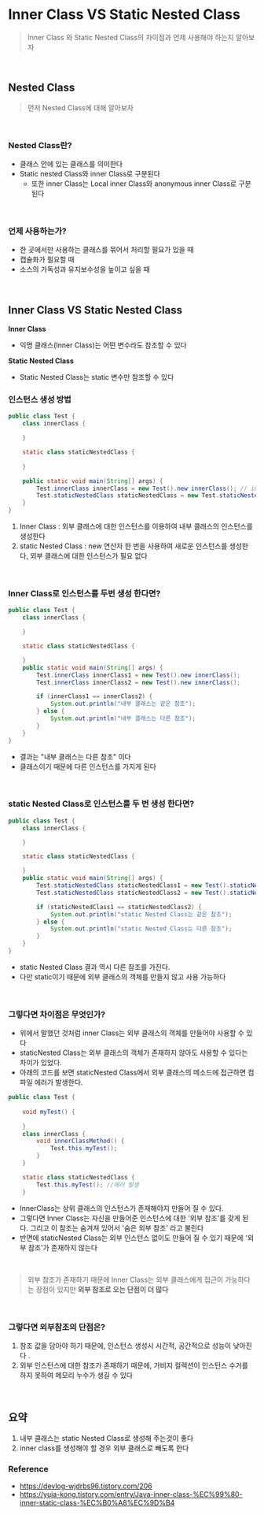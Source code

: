 # Inner Class VS Static Nested Class
> Inner Class 와 Static Nested Class의 차이점과 언제 사용해야 하는지 알아보자
<br>

## Nested Class
> 먼저 Nested Class에 대해 알아보자
<br>

### Nested Class란?
- 클래스 안에 있는 클래스를 의미한다
- Static nested Class와 inner Class로 구분된다
  - 또한 inner Class는 Local inner Class와 anonymous inner Class로 구분된다
<br>

### 언제 사용하는가?
- 한 곳에서만 사용하는 클래스를 묶어서 처리할 필요가 있을 때
- 캡슐화가 필요할 때
- 소스의 가독성과 유지보수성을 높이고 싶을 때
<br>

## Inner Class VS Static Nested Class
**Inner Class**
- 익명 클래스(Inner Class)는 어떤 변수라도 참조할 수 있다

**Static Nested Class**
- Static Nested Class는 static 변수만 참조할 수 있다

### 인스턴스 생성 방법
```java
public class Test {
    class innerClass {

    }

    static class staticNestedClass {
      
    }

    public static void main(String[] args) {
        Test.innerClass innerClass = new Test().new innerClass(); // inner Class 생성 방법 new 연산자를 두 번 사용한다
        Test.staticNestedClass staticNestedClass = new Test.staticNestedClass(); // static Nested Class 생성 방법 
    }
}

```

1. Inner Class : 외부 클래스에 대한 인스턴스를 이용하여 내부 클래스의 인스턴스를 생성한다
2. static Nested Class : new 연산자 한 번을 사용하여 새로운 인스턴스를 생성한다, 외부 클래스에 대한 인스턴스가 필요 없다
<br>


### Inner Class로 인스턴스를 두번 생성 한다면?

```java
public class Test {
    class innerClass {

    }

    static class staticNestedClass {

    }
    public static void main(String[] args) {
        Test.innerClass innerClass1 = new Test().new innerClass();
        Test.innerClass innerClass2 = new Test().new innerClass();

        if (innerClass1 == innerClass2) {
            System.out.println("내부 클래스는 같은 참조");
        } else {
            System.out.println("내부 클래스는 다른 참조");
        }
    }
}

```

- 결과는 "내부 클래스는 다른 참조" 이다
- 클래스이기 때문에 다른 인스턴스를 가지게 된다
<br>

### static Nested Class로 인스턴스를 두 번 생성 한다면?


```java
public class Test {
    class innerClass {

    }

    static class staticNestedClass {

    }
    public static void main(String[] args) {
        Test.staticNestedClass staticNestedClass1 = new Test().staticNestedClass();
        Test.staticNestedClass staticNestedClass2 = new Test().staticNestedClass();

        if (staticNestedClass1 == staticNestedClass2) {
            System.out.println("static Nested Class는 같은 참조");
        } else {
            System.out.println("static Nested Class는 다른 참조");
        }
    }
}

```

- static Nested Class 결과 역시 다른 참조를 가진다.
- 다만 static이기 때문에 외부 클래스의 객체를 만들지 않고 사용 가능하다
<br>

### 그렇다면 차이점은 무엇인가?
- 위에서 말했던 것처럼 inner Class는 외부 클래스의 객체를 만들어야 사용할 수 있다
- staticNested Class는 외부 클래스의 객체가 존재하지 않아도 사용할 수 있다는 차이가 있었다. 
- 아래의 코드를 보면 staticNested Class에서 외부 클래스의 메소드에 접근하면 컴파일 에러가 발생한다.

```java
public class Test {
    
    void myTest() {
        
    }
    class innerClass {
        void innerClassMethod() {
            Test.this.myTest();
        }
    }

    static class staticNestedClass {
        Test.this.myTest(); //에러 발생
    }
```

- InnerClass는 상위 클래스의 인스턴스가 존재해야지 만들어 질 수 있다. 
- 그렇다면 Inner Class는 자신을 만들어준 인스턴스에 대한 '외부 참조'를 갖게 된다. 그리고 이 참조는 숨겨져 있어서 '숨은 외부 참조' 라고 불린다
- 반면에 staticNested Class는 외부 인스턴스 없이도 만들어 질 수 있기 때문에 '외부 참조'가 존재하지 않는다
<br>

> 외부 참조가 존재하기 때문에 Inner Class는 외부 클래스에게 접근이 가능하다는 장점이 있지만 **외부 참조로 오는 단점이 더 많다**
<br>


### 그렇다면 외부참조의 단점은?

1. 참조 값을 담아야 하기 때문에, 인스턴스 생성시 시간적, 공간적으로 성능이 낮아진다 .
2. 외부 인스턴스에 대한 참조가 존재하기 때문에, 가비지 컬렉션이 인스턴스 수거를 하지 못하여 메모리 누수가 생길 수 있다
<br>

## 요약
1. 내부 클래스는 static Nested Class로 생성해 주는것이 좋다
2. inner class를 생성해야 할 경우 외부 클래스로 빼도록 한다


### Reference
- https://devlog-wjdrbs96.tistory.com/206
- https://yuja-kong.tistory.com/entry/Java-inner-class-%EC%99%80-inner-static-class-%EC%B0%A8%EC%9D%B4

